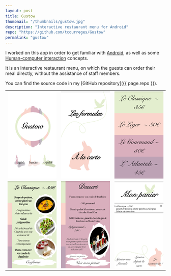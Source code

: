 ```yaml
---
layout: post
title: Gustow
thumbnail: "/thumbnails/gustow.jpg"
description: "Interactive restaurant menu for Android"
repo: "https://github.com/tcourreges/Gustow"
permalink: "gustow"
---
```


I worked on this app in order to get familiar with [Android](https://www.android.com/), as well as some [Human-computer interaction](https://en.wikipedia.org/wiki/Human%E2%80%93computer_interaction) concepts.

It is an interactive restaurant menu, on which the guests can order their meal directly, without the assistance of staff members.

You can find the source code in my [GitHub repository]({{ page.repo }}).

<table class="img-table">
  <colgroup>
    <col width="33%" />
    <col width="33%" />
    <col width="33%" />
  </colgroup>
  <tbody>
    <tr>
      <td markdown="span"><img src="/images/gustow/1.jpg"></td>
      <td markdown="span"><img src="/images/gustow/2.jpg"></td>
      <td markdown="span"><img src="/images/gustow/3.jpg"></td>
    </tr>
    <tr>
      <td markdown="span"><img src="/images/gustow/4.jpg"></td>
      <td markdown="span"><img src="/images/gustow/5.jpg"></td>
      <td markdown="span"><img src="/images/gustow/6.jpg"></td>
    </tr>
  </tbody>
</table>